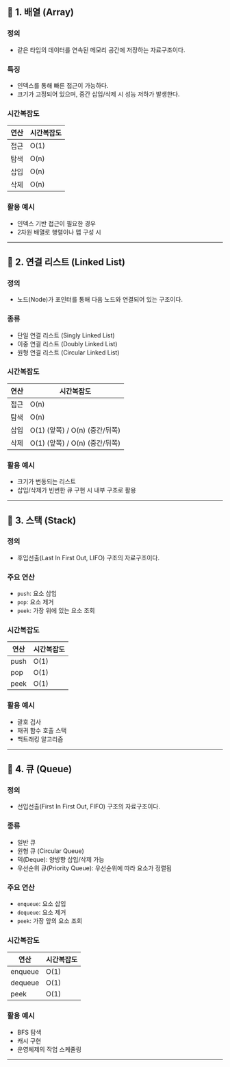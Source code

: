 ## 📁 1. 배열 (Array)

### 정의
- 같은 타입의 데이터를 연속된 메모리 공간에 저장하는 자료구조이다.

### 특징
- 인덱스를 통해 빠른 접근이 가능하다.
- 크기가 고정되어 있으며, 중간 삽입/삭제 시 성능 저하가 발생한다.

### 시간복잡도
| 연산 | 시간복잡도 |
|------|------------|
| 접근 | O(1) |
| 탐색 | O(n) |
| 삽입 | O(n) |
| 삭제 | O(n) |

### 활용 예시
- 인덱스 기반 접근이 필요한 경우
- 2차원 배열로 행렬이나 맵 구성 시

---

## 📁 2. 연결 리스트 (Linked List)

### 정의
- 노드(Node)가 포인터를 통해 다음 노드와 연결되어 있는 구조이다.

### 종류
- 단일 연결 리스트 (Singly Linked List)
- 이중 연결 리스트 (Doubly Linked List)
- 원형 연결 리스트 (Circular Linked List)

### 시간복잡도
| 연산 | 시간복잡도 |
|------|------------|
| 접근 | O(n) |
| 탐색 | O(n) |
| 삽입 | O(1) (앞쪽) / O(n) (중간/뒤쪽) |
| 삭제 | O(1) (앞쪽) / O(n) (중간/뒤쪽) |

### 활용 예시
- 크기가 변동되는 리스트
- 삽입/삭제가 빈번한 큐 구현 시 내부 구조로 활용

---

## 📁 3. 스택 (Stack)

### 정의
- 후입선출(Last In First Out, LIFO) 구조의 자료구조이다.

### 주요 연산
- `push`: 요소 삽입
- `pop`: 요소 제거
- `peek`: 가장 위에 있는 요소 조회

### 시간복잡도
| 연산 | 시간복잡도 |
|------|------------|
| push | O(1) |
| pop | O(1) |
| peek | O(1) |

### 활용 예시
- 괄호 검사
- 재귀 함수 호출 스택
- 백트래킹 알고리즘

---

## 📁 4. 큐 (Queue)

### 정의
- 선입선출(First In First Out, FIFO) 구조의 자료구조이다.

### 종류
- 일반 큐
- 원형 큐 (Circular Queue)
- 덱(Deque): 양방향 삽입/삭제 가능
- 우선순위 큐(Priority Queue): 우선순위에 따라 요소가 정렬됨

### 주요 연산
- `enqueue`: 요소 삽입
- `dequeue`: 요소 제거
- `peek`: 가장 앞의 요소 조회

### 시간복잡도
| 연산 | 시간복잡도 |
|------|------------|
| enqueue | O(1) |
| dequeue | O(1) |
| peek | O(1) |

### 활용 예시
- BFS 탐색
- 캐시 구현
- 운영체제의 작업 스케줄링

---
